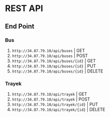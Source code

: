 # REST API

## End Point

### Bus
1. `http://34.87.79.10/api/buses` | GET
2. `http://34.87.79.10/api/buses` | POST
3. `http://34.87.79.10/api/buses/{id}` | GET
4. `http://34.87.79.10/api/buses/{id}` | PUT
5. `http://34.87.79.10/api/buses/{id}` | DELETE

### Trayek
1. `http://34.87.79.10/api/trayek` | GET
2. `http://34.87.79.10/api/trayek` | POST
3. `http://34.87.79.10/api/trayek/{id}` | PUT
4. `http://34.87.79.10/api/trayek/{id}` | DELETE
